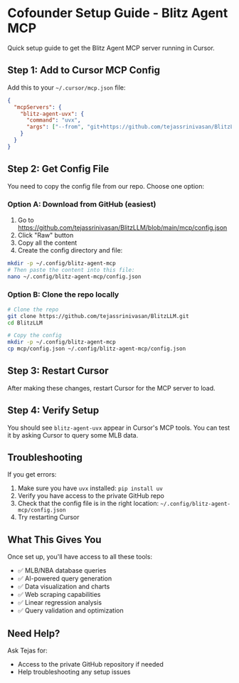 # Cofounder Setup Guide - Blitz Agent MCP

Quick setup guide to get the Blitz Agent MCP server running in Cursor.

## Step 1: Add to Cursor MCP Config

Add this to your `~/.cursor/mcp.json` file:

```json
{
  "mcpServers": {
    "blitz-agent-uvx": {
      "command": "uvx",
      "args": ["--from", "git+https://github.com/tejassrinivasan/BlitzLLM.git#subdirectory=mcp", "blitz-agent-mcp"]
    }
  }
}
```

## Step 2: Get Config File 

You need to copy the config file from our repo. Choose one option:

### Option A: Download from GitHub (easiest)
1. Go to https://github.com/tejassrinivasan/BlitzLLM/blob/main/mcp/config.json
2. Click "Raw" button
3. Copy all the content
4. Create the config directory and file:
```bash
mkdir -p ~/.config/blitz-agent-mcp
# Then paste the content into this file:
nano ~/.config/blitz-agent-mcp/config.json
```

### Option B: Clone the repo locally
```bash
# Clone the repo
git clone https://github.com/tejassrinivasan/BlitzLLM.git
cd BlitzLLM

# Copy the config 
mkdir -p ~/.config/blitz-agent-mcp
cp mcp/config.json ~/.config/blitz-agent-mcp/config.json
```

## Step 3: Restart Cursor

After making these changes, restart Cursor for the MCP server to load.

## Step 4: Verify Setup

You should see `blitz-agent-uvx` appear in Cursor's MCP tools. You can test it by asking Cursor to query some MLB data.

## Troubleshooting

If you get errors:
1. Make sure you have `uvx` installed: `pip install uv`
2. Verify you have access to the private GitHub repo
3. Check that the config file is in the right location: `~/.config/blitz-agent-mcp/config.json`
4. Try restarting Cursor

## What This Gives You

Once set up, you'll have access to all these tools:
- ✅ MLB/NBA database queries
- ✅ AI-powered query generation  
- ✅ Data visualization and charts
- ✅ Web scraping capabilities
- ✅ Linear regression analysis
- ✅ Query validation and optimization

## Need Help?

Ask Tejas for:
- Access to the private GitHub repository if needed
- Help troubleshooting any setup issues 